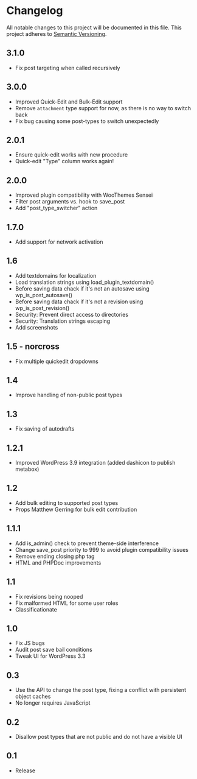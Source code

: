 # Changelog

All notable changes to this project will be documented in this file.
This project adheres to [Semantic Versioning](http://semver.org/).

## 3.1.0
* Fix post targeting when called recursively

## 3.0.0
* Improved Quick-Edit and Bulk-Edit support
* Remove `attachment` type support for now, as there is no way to switch back
* Fix bug causing some post-types to switch unexpectedly

## 2.0.1
* Ensure quick-edit works with new procedure
* Quick-edit "Type" column works again!

## 2.0.0
* Improved plugin compatibility with WooThemes Sensei
* Filter post arguments vs. hook to save_post
* Add "post_type_switcher" action

## 1.7.0
* Add support for network activation

## 1.6
* Add textdomains for localization
* Load translation strings using load_plugin_textdomain()
* Before saving data chack if it's not an autosave using wp_is_post_autosave()
* Before saving data chack if it's not a revision using wp_is_post_revision()
* Security: Prevent direct access to directories
* Security: Translation strings escaping
* Add screenshots

## 1.5 - norcross
* Fix multiple quickedit dropdowns

## 1.4
* Improve handling of non-public post types

## 1.3
* Fix saving of autodrafts

## 1.2.1
* Improved WordPress 3.9 integration (added dashicon to publish metabox)

## 1.2
* Add bulk editing to supported post types
* Props Matthew Gerring for bulk edit contribution

## 1.1.1
* Add is_admin() check to prevent theme-side interference
* Change save_post priority to 999 to avoid plugin compatibility issues
* Remove ending closing php tag
* HTML and PHPDoc improvements

## 1.1
* Fix revisions being nooped
* Fix malformed HTML for some user roles
* Classificationate

## 1.0
* Fix JS bugs
* Audit post save bail conditions
* Tweak UI for WordPress 3.3

## 0.3
* Use the API to change the post type, fixing a conflict with persistent object caches
* No longer requires JavaScript

## 0.2
* Disallow post types that are not public and do not have a visible UI

## 0.1
* Release
